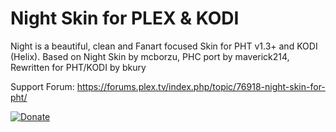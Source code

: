Night Skin for PLEX & KODI
==========================

Night is a beautiful, clean and Fanart focused Skin for PHT v1.3+ and KODI (Helix). Based on Night Skin by mcborzu, PHC port by maverick214, Rewritten for PHT/KODI by bkury

Support Forum: https://forums.plex.tv/index.php/topic/76918-night-skin-for-pht/

[![Donate](https://www.paypalobjects.com/en_US/i/btn/btn_donate_LG.gif)](https://www.paypal.com/cgi-bin/webscr?cmd=_donations&business=support%40kury%2eorg&lc=US&item_name=Night%20Skin&no_note=0&currency_code=USD&bn=PP%2dDonationsBF%3abtn_donate_LG%2egif%3aNonHostedGuest)
